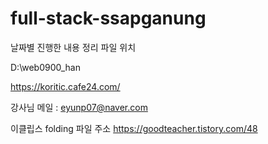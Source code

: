 # full-stack-ssapganung
날짜별 진행한 내용 정리
파일 위치

D:\web0900_han

https://koritic.cafe24.com/

강사님 메일 : eyunp07@naver.com

이클립스 folding 파일 주소
https://goodteacher.tistory.com/48
